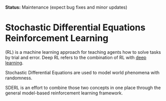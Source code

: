 **Status:** Maintenance (expect bug fixes and minor updates)

Stochastic Differential Equations Reinforcement Learning 
==================================

(RL) is a machine learning approach for teaching agents how to solve tasks by trial and error. Deep RL refers to the combination of RL with [deep learning](http://ufldl.stanford.edu/tutorial/).

Stochastic Differential Equations are used to model world phenomena with randomness. 

SDERL is an effort to combine those two concepts in one place through the general model-based reinforcement learning framework.
